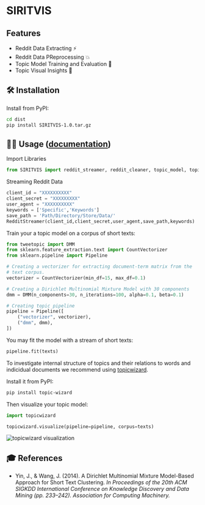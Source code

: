 

# SIRITVIS


## Features

- Reddit Data Extracting :zap:
- Reddit Data PReprocessing :collision:
- Topic Model Training and Evaluation :dart:
- Topic Visual Insights :eyes:

## 🛠 Installation

Install from PyPI:

```bash
cd dist
pip install SIRITVIS-1.0.tar.gz
```

## 👩‍💻 Usage ([documentation](https://centre-for-humanities-computing.github.io/tweetopic/))

Import Libraries

```python
from SIRITVIS import reddit_streamer, reddit_cleaner, topic_model, topic_visualise
```

Streaming Reddit Data
```python
client_id = "XXXXXXXXXX"
client_secret = "XXXXXXXXX"
user_agent = "XXXXXXXXXX"
keywords = ['Specific','Keywords']
save_path = 'Path/Directory/Store/Data/'
RedditStreamer(client_id,client_secret,user_agent,save_path,keywords)
```

Train your a topic model on a corpus of short texts:

```python
from tweetopic import DMM
from sklearn.feature_extraction.text import CountVectorizer
from sklearn.pipeline import Pipeline

# Creating a vectorizer for extracting document-term matrix from the
# text corpus.
vectorizer = CountVectorizer(min_df=15, max_df=0.1)

# Creating a Dirichlet Multinomial Mixture Model with 30 components
dmm = DMM(n_components=30, n_iterations=100, alpha=0.1, beta=0.1)

# Creating topic pipeline
pipeline = Pipeline([
    ("vectorizer", vectorizer),
    ("dmm", dmm),
])
```

You may fit the model with a stream of short texts:

```python
pipeline.fit(texts)
```

To investigate internal structure of topics and their relations to words and indicidual documents we recommend using [topicwizard](https://github.com/x-tabdeveloping/topic-wizard).

Install it from PyPI:

```bash
pip install topic-wizard
```

Then visualize your topic model:

```python
import topicwizard

topicwizard.visualize(pipeline=pipeline, corpus=texts)
```

![topicwizard visualization](docs/_static/topicwizard.png)

## 🎓 References

- Yin, J., & Wang, J. (2014). A Dirichlet Multinomial Mixture Model-Based Approach for Short Text Clustering. _In Proceedings of the 20th ACM SIGKDD International Conference on Knowledge Discovery and Data Mining (pp. 233–242). Association for Computing Machinery._